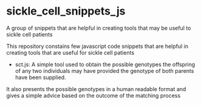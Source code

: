 # sickle_cell_snippets_js
A group of snippets that are helpful in creating tools that may be useful to sickle cell patients

This repository constains few javascript code snippets that are helpful in creating tools that are useful for sickle cell patients


* sct.js: A simple tool used to obtain the possible genotypes the offspring of any two individuals may have provided the genotype of both parents have been supplied.

It also presents the possible genotypes in a human readable format and gives a simple advice based on the outcome of the matching process


